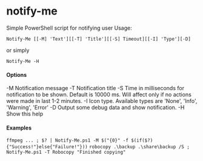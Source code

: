 # notify-me
Simple PowerShell script for notifying user
Usage:
```
Notify-Me [[-M] 'Text'][[-T] 'Title'][[-S] Timeout][[-I] 'Type'][-D]
```
or simply
```
Notify-Me -H
```
#### Options
  -M		Notification message
  -T		Notification title
  -S		Time in milliseconds for notification to be shown. Default is 10000 ms.
			Will affect only if no actions were made in last 1-2 minutes.
  -I		Icon type. Available types are 'None', 'Info', 'Warning', 'Error'
  -D		Output some debug data and show notification.
  -H		Show this help

#### Examples
 `ffmpeg ... ; $? | Notify-Me.ps1 -M $("{0}" -f $(if($?){"Success!"}else{"Failure!"}))`
 `robocopy .\backup .\share\backup /S ; Notify-Me.ps1 -T Robocopy "Finished copying"`
